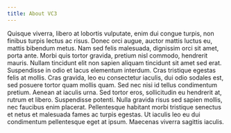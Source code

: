 ```yaml
---
title: About VC3
---
```


Quisque viverra, libero at lobortis vulputate, enim dui congue turpis, non
finibus turpis lectus ac risus. Donec orci augue, auctor mattis luctus eu,
mattis bibendum metus. Nam sed felis malesuada, dignissim orci sit amet, porta
ante. Morbi quis tortor gravida, pretium nisl commodo, hendrerit mauris. Nullam
tincidunt elit non sapien aliquam tincidunt sit amet sed erat. Suspendisse in
odio et lacus elementum interdum. Cras tristique egestas felis at mollis. Cras
gravida, leo eu consectetur iaculis, dui odio sodales est, sed posuere tortor
quam mollis quam. Sed nec nisi id tellus condimentum pretium. Aenean at iaculis
urna. Sed tortor eros, sollicitudin eu hendrerit at, rutrum et libero.
Suspendisse potenti. Nulla gravida risus sed sapien mollis, nec faucibus enim
placerat. Pellentesque habitant morbi tristique senectus et netus et malesuada
fames ac turpis egestas. Ut iaculis leo eu dui condimentum pellentesque eget at
ipsum. Maecenas viverra sagittis iaculis. 
